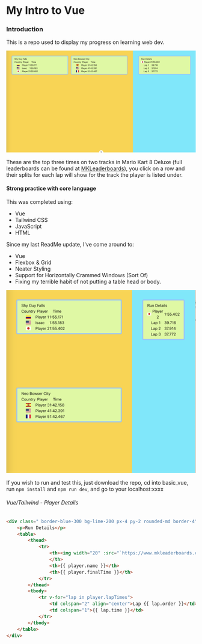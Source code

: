 My Intro to Vue
======

### Introduction
This is a repo used to display my progress on learning web dev.

![(Preview)](images/preview.png)

These are the top three times on two tracks in Mario Kart 8 Deluxe (full leaderboards can be found at [MKLeaderboards](https://www.mkleaderboards.com/mk8dx)), you click on a row and their splits for each lap will show for the track the player is listed under.

#### Strong practice with core language
This was completed using:

* Vue
* Tailwind CSS
* JavaScript
* HTML

Since my last ReadMe update, I've come around to:

* Vue
* Flexbox & Grid
* Neater Styling
* Support for Horizontally Crammed Windows (Sort Of)
* Fixing my terrible habit of not putting a table head or body.

![(Preview)](images/preview2.png)

If you wish to run and test this, just download the repo, cd into basic_vue, run `npm install` and `npm run dev`, and go to your localhost:xxxx

###### Vue/Tailwind - Player Details

```html
<div class=" border-blue-300 bg-lime-200 px-4 py-2 rounded-md border-4">
    <p>Run Details</p>
    <table>
        <thead>
            <tr>
                <th><img width="20" :src="`https://www.mkleaderboards.com/images/flags/${player.country}.png`" />
                </th>
                <th>{{ player.name }}</th>
                <th>{{ player.finalTime }}</th>
            </tr>
        </thead>
        <tbody>
            <tr v-for="lap in player.lapTimes">
                <td colspan="2" align="center">Lap {{ lap.order }}</td>
                <td colspan="1">{{ lap.time }}</td>
            </tr>
        </tbody>
    </table>
</div>
```